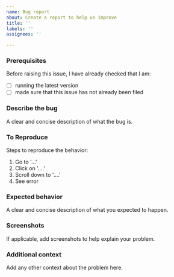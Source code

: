 ```yaml
---
name: Bug report
about: Create a report to help us improve
title: ''
labels: ''
assignees: ''

---
```


### Prerequisites
Before raising this issue, I have already checked that I am:

- [ ] running the latest version
- [ ] made sure that this issue has not already been filed

### Describe the bug
A clear and concise description of what the bug is.

### To Reproduce
Steps to reproduce the behavior:
1. Go to '...'
2. Click on '....'
3. Scroll down to '....'
4. See error

### Expected behavior 
A clear and concise description of what you expected to happen.

### Screenshots
If applicable, add screenshots to help explain your problem.

### Additional context
Add any other context about the problem here.
